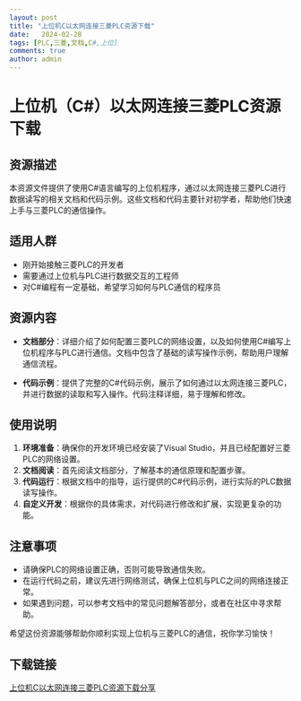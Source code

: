 ```yaml
---
layout: post
title: "上位机C以太网连接三菱PLC资源下载"
date:   2024-02-28
tags: [PLC,三菱,文档,C#,上位]
comments: true
author: admin
---
```

# 上位机（C#）以太网连接三菱PLC资源下载

## 资源描述

本资源文件提供了使用C#语言编写的上位机程序，通过以太网连接三菱PLC进行数据读写的相关文档和代码示例。这些文档和代码主要针对初学者，帮助他们快速上手与三菱PLC的通信操作。

## 适用人群

- 刚开始接触三菱PLC的开发者
- 需要通过上位机与PLC进行数据交互的工程师
- 对C#编程有一定基础，希望学习如何与PLC通信的程序员

## 资源内容

- **文档部分**：详细介绍了如何配置三菱PLC的网络设置，以及如何使用C#编写上位机程序与PLC进行通信。文档中包含了基础的读写操作示例，帮助用户理解通信流程。
  
- **代码示例**：提供了完整的C#代码示例，展示了如何通过以太网连接三菱PLC，并进行数据的读取和写入操作。代码注释详细，易于理解和修改。

## 使用说明

1. **环境准备**：确保你的开发环境已经安装了Visual Studio，并且已经配置好三菱PLC的网络设置。
2. **文档阅读**：首先阅读文档部分，了解基本的通信原理和配置步骤。
3. **代码运行**：根据文档中的指导，运行提供的C#代码示例，进行实际的PLC数据读写操作。
4. **自定义开发**：根据你的具体需求，对代码进行修改和扩展，实现更复杂的功能。

## 注意事项

- 请确保PLC的网络设置正确，否则可能导致通信失败。
- 在运行代码之前，建议先进行网络测试，确保上位机与PLC之间的网络连接正常。
- 如果遇到问题，可以参考文档中的常见问题解答部分，或者在社区中寻求帮助。

希望这份资源能够帮助你顺利实现上位机与三菱PLC的通信，祝你学习愉快！

## 下载链接

[上位机C以太网连接三菱PLC资源下载分享](https://pan.quark.cn/s/cd8004a1fcde)